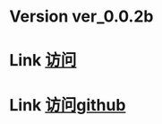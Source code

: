 # Version ver_0.0.2b

# Link [访问](https://cutt37.w3spaces.com)
# Link [访问github](https://cutt37.github.io)
